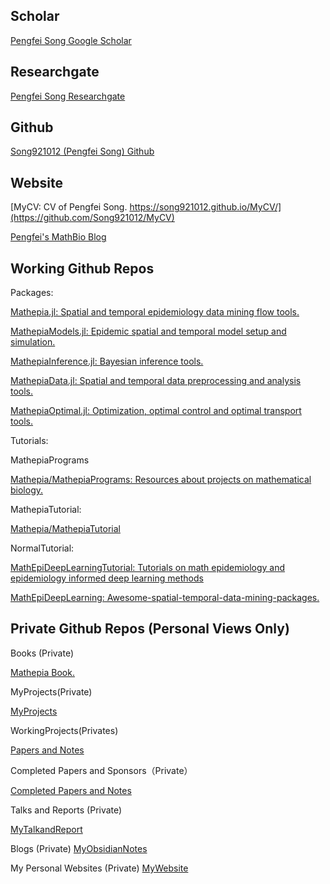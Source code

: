 ## Scholar

[Pengfei Song Google Scholar](https://scholar.google.com/citations?hl=zh-CN&user=804PVzYAAAAJ)

## Researchgate

[Pengfei Song Researchgate](https://www.researchgate.net/profile/Pengfei-Song-6)

## Github

[Song921012 (Pengfei Song) Github](https://github.com/Song921012)

## Website
[MyCV: CV of Pengfei Song. https://song921012.github.io/MyCV/](https://github.com/Song921012/MyCV)

[Pengfei's MathBio Blog](https://song921012.github.io/)



##  Working Github Repos

Packages: 

[Mathepia.jl: Spatial and temporal epidemiology data mining flow tools.](https://github.com/Song921012/Mathepia.jl)

[MathepiaModels.jl: Epidemic spatial and temporal model setup and simulation.](https://github.com/Song921012/MathepiaModels.jl)

[MathepiaInference.jl: Bayesian inference tools.](https://github.com/Song921012/MathepiaInference.jl)

[MathepiaData.jl: Spatial and temporal data preprocessing and analysis tools.](https://github.com/Song921012/MathepiaData.jl)

[MathepiaOptimal.jl: Optimization, optimal control and optimal transport tools.](https://github.com/Song921012/MathepiaOptimal.jl)

Tutorials: 

MathepiaPrograms

[Mathepia/MathepiaPrograms: Resources about projects on mathematical biology.](https://github.com/Mathepia/MathepiaPrograms)

MathepiaTutorial: 

[Mathepia/MathepiaTutorial](https://github.com/Mathepia/MathepiaTutorial)

NormalTutorial:

[MathEpiDeepLearningTutorial: Tutorials on math epidemiology and epidemiology informed deep learning methods](https://github.com/Song921012/MathEpiDeepLearningTutorial)

[MathEpiDeepLearning: Awesome-spatial-temporal-data-mining-packages.](https://github.com/Song921012/MathEpiDeepLearning)

## Private Github Repos (Personal Views Only)

Books (Private)

[Mathepia Book.](https://github.com/Song921012/2021MathepiaBook)

MyProjects(Private)

[MyProjects](https://github.com/Song921012/MyProjects)

WorkingProjects(Privates)

[Papers and Notes](https://github.com/Song921012/MyPapersNotes)

Completed Papers and Sponsors（Private）

[Completed Papers and Notes](https://github.com/Song921012/MyPapersNotes)

Talks and Reports (Private)

[MyTalkandReport](https://github.com/Song921012/MyTalkandReport/tree/master)

Blogs (Private)
[MyObsidianNotes](https://github.com/Song921012/MyObsidianNotes)

My Personal Websites (Private)
[MyWebsite](https://github.com/Song921012/MyWebsite#readme)